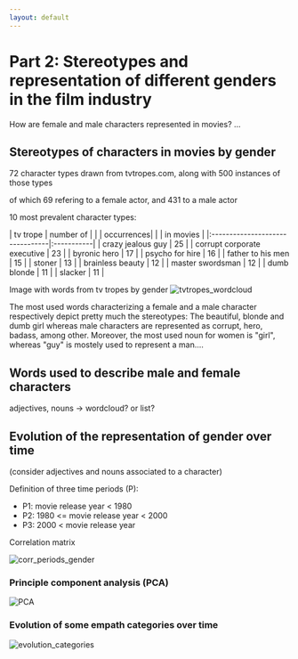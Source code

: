 ```yaml
---
layout: default
---
```


# Part 2: Stereotypes and representation of different genders in the film industry
How are female and male characters represented in movies? ...


## Stereotypes of characters in movies by gender
72 character types drawn from tvtropes.com, along with 500 instances of those types

of which 69 refering to a female actor, and 431 to a male actor

10 most prevalent character types:

| tv trope                        | number of  |
|                                 | occurrences|
|                                 | in movies  |
|:--------------------------------|:-----------|
| crazy jealous guy               |     25     |
| corrupt corporate executive     |     23     |
| byronic hero                    |     17     |
| psycho for hire                 |     16     |
| father to his men               |     15     |
| stoner                          |     13     |
| brainless beauty                |     12     |
| master swordsman                |     12     |
| dumb blonde                     |     11     |
| slacker                         |     11     |


Image with words from tv tropes by gender
![tvtropes_wordcloud](https://user-images.githubusercontent.com/114232327/208409514-4c0665d2-a8c2-49a4-a831-4dab3770e19e.png)

The most used words characterizing a female and a male character respectively depict pretty much the stereotypes: The beautiful, blonde and dumb girl whereas male characters are represented as corrupt, hero, badass, among other. Moreover, the most used noun for women is "girl", whereas "guy" is mostely used to represent a man....

## Words used to describe male and female characters
adjectives, nouns -> wordcloud? or list?


## Evolution of the representation of gender over time
(consider adjectives and nouns associated to a character)

Definition of three time periods (P):
* P1:         movie release year < 1980
* P2: 1980 <= movie release year < 2000
* P3: 2000 <  movie release year

Correlation matrix

![corr_periods_gender](https://user-images.githubusercontent.com/114232327/208409108-e69f064b-ec2b-4885-a331-292774d7dd98.png)

### Principle component analysis (PCA)

![PCA](https://user-images.githubusercontent.com/114232327/208409415-826431d7-a911-4bcc-a0c5-3e870b0bd558.png)

### Evolution of some empath categories over time


![evolution_categories](https://user-images.githubusercontent.com/114232327/208409704-9c8b324b-8cc3-4cf5-a9b5-1bcc2a1b41b7.png)
